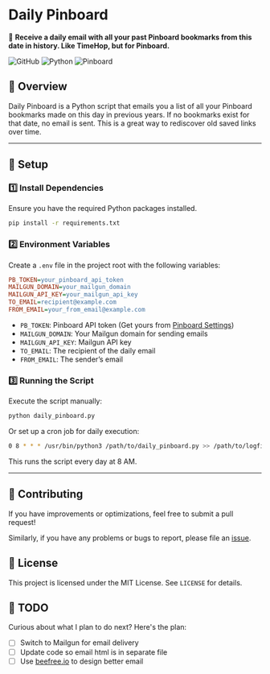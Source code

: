 # **Daily Pinboard**

📌 **Receive a daily email with all your past Pinboard bookmarks from this date in history. Like TimeHop, but for Pinboard.**

![GitHub](https://img.shields.io/github/license/dannberg/daily-pinboard?cacheSeconds=60)
![Python](https://img.shields.io/badge/Python-Script-blue)
![Pinboard](https://img.shields.io/badge/Pinboard-Integration-orange)

## 📖 Overview

Daily Pinboard is a Python script that emails you a list of all your Pinboard bookmarks made on this day in previous years. If no bookmarks exist for that date, no email is sent. This is a great way to rediscover old saved links over time.

---

## 🚀 **Setup**

### 1️⃣ Install Dependencies

Ensure you have the required Python packages installed.

```sh
pip install -r requirements.txt
```

### 2️⃣ Environment Variables

Create a `.env` file in the project root with the following variables:

```ini
PB_TOKEN=your_pinboard_api_token
MAILGUN_DOMAIN=your_mailgun_domain
MAILGUN_API_KEY=your_mailgun_api_key
TO_EMAIL=recipient@example.com
FROM_EMAIL=your_from_email@example.com
```

- `PB_TOKEN`: Pinboard API token (Get yours from [Pinboard Settings](https://pinboard.in/settings/password))
- `MAILGUN_DOMAIN`: Your Mailgun domain for sending emails
- `MAILGUN_API_KEY`: Mailgun API key
- `TO_EMAIL`: The recipient of the daily email
- `FROM_EMAIL`: The sender’s email

### 3️⃣ Running the Script

Execute the script manually:

```sh
python daily_pinboard.py
```

Or set up a cron job for daily execution:

```sh
0 8 * * * /usr/bin/python3 /path/to/daily_pinboard.py >> /path/to/logfile.log 2>&1
```

This runs the script every day at 8 AM.

---

## 🤝 Contributing

If you have improvements or optimizations, feel free to submit a pull request!

Similarly, if you have any problems or bugs to report, please file an [issue](https://github.com/dannberg/daily-pinboard/issues).

## 📜 License

This project is licensed under the MIT License. See `LICENSE` for details.

## 📝 TODO

Curious about what I plan to do next? Here's the plan:

- [ ] Switch to Mailgun for email delivery
- [ ] Update code so email html is in separate file
- [ ] Use [beefree.io](https://beefree.io) to design better email